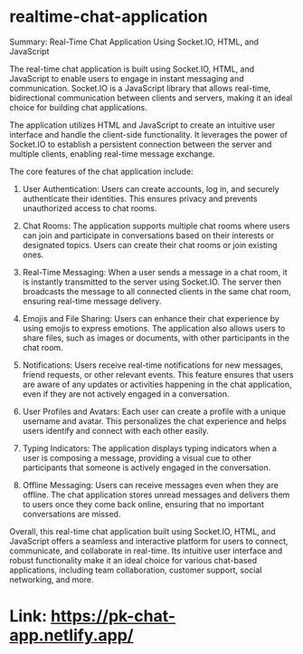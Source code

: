 # realtime-chat-application
Summary: Real-Time Chat Application Using Socket.IO, HTML, and JavaScript

The real-time chat application is built using Socket.IO, HTML, and JavaScript to enable users to engage in instant messaging and communication. Socket.IO is a JavaScript library that allows real-time, bidirectional communication between clients and servers, making it an ideal choice for building chat applications.

The application utilizes HTML and JavaScript to create an intuitive user interface and handle the client-side functionality. It leverages the power of Socket.IO to establish a persistent connection between the server and multiple clients, enabling real-time message exchange.

The core features of the chat application include:

1. User Authentication: Users can create accounts, log in, and securely authenticate their identities. This ensures privacy and prevents unauthorized access to chat rooms.

2. Chat Rooms: The application supports multiple chat rooms where users can join and participate in conversations based on their interests or designated topics. Users can create their chat rooms or join existing ones.

3. Real-Time Messaging: When a user sends a message in a chat room, it is instantly transmitted to the server using Socket.IO. The server then broadcasts the message to all connected clients in the same chat room, ensuring real-time message delivery.

4. Emojis and File Sharing: Users can enhance their chat experience by using emojis to express emotions. The application also allows users to share files, such as images or documents, with other participants in the chat room.

5. Notifications: Users receive real-time notifications for new messages, friend requests, or other relevant events. This feature ensures that users are aware of any updates or activities happening in the chat application, even if they are not actively engaged in a conversation.

6. User Profiles and Avatars: Each user can create a profile with a unique username and avatar. This personalizes the chat experience and helps users identify and connect with each other easily.

7. Typing Indicators: The application displays typing indicators when a user is composing a message, providing a visual cue to other participants that someone is actively engaged in the conversation.

8. Offline Messaging: Users can receive messages even when they are offline. The chat application stores unread messages and delivers them to users once they come back online, ensuring that no important conversations are missed.

Overall, this real-time chat application built using Socket.IO, HTML, and JavaScript offers a seamless and interactive platform for users to connect, communicate, and collaborate in real-time. Its intuitive user interface and robust functionality make it an ideal choice for various chat-based applications, including team collaboration, customer support, social networking, and more.


# Link: https://pk-chat-app.netlify.app/
